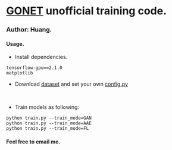 # [GONET](https://github.com/NHirose/GONET) unofficial training code. 

### Author: Huang. 

#### Usage. 
* Install dependencies. <br>
```
tensorflow-gpu==2.1.0
matplotlib
``` 


* Download [dataset](http://cvgl.stanford.edu/gonet/dataset/) and set your own [config.py](https://github.com/FreakieHuang/GOnet_tensorflow/blob/master/config.py)
<br>

* Train models as following: 
```
python train.py --train_mode=GAN
python train.py --train_mode=AAE
python train.py --train_mode=FL
```

#### Feel free to email me. 

